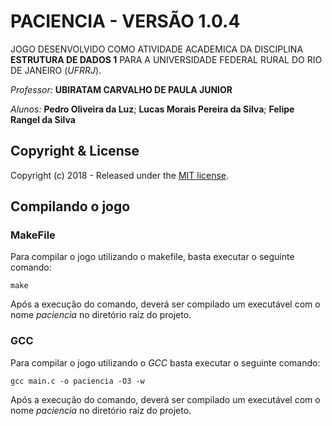 # PACIENCIA - VERSÃO 1.0.4

JOGO DESENVOLVIDO COMO ATIVIDADE ACADEMICA DA DISCIPLINA **ESTRUTURA DE DADOS 1** PARA A UNIVERSIDADE FEDERAL RURAL DO RIO DE JANEIRO (*UFRRJ*).

*Professor:* **UBIRATAM CARVALHO DE PAULA JUNIOR**

*Alunos:*
        **Pedro Oliveira da Luz**;
        **Lucas Morais Pereira da Silva**;
        **Felipe Rangel da Silva**


## Copyright & License

Copyright (c) 2018 - Released under the [MIT license](LICENSE.md).

## Compilando o jogo

### MakeFile

Para compilar o jogo utilizando o makefile, basta executar o seguinte comando:

```
make
```

Após a execução do comando, deverá ser compilado um executável com o nome *paciencia* no diretório raíz do projeto.

### GCC

Para compilar o jogo utilizando o *GCC* basta executar o seguinte comando:

```
gcc main.c -o paciencia -O3 -w
```

Após a execução do comando, deverá ser compilado um executável com o nome *paciencia* no diretório raíz do projeto.
